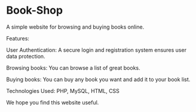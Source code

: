 # Book-Shop
A simple website for browsing and buying books online.

Features:

User Authentication: A secure login and registration system ensures user data protection.

Browsing books: You can browse a list of great books.

Buying books: You can buy any book you want and add it to your book list.

Technologies Used:
PHP, MySQL, HTML, CSS

We hope you find this website useful.

